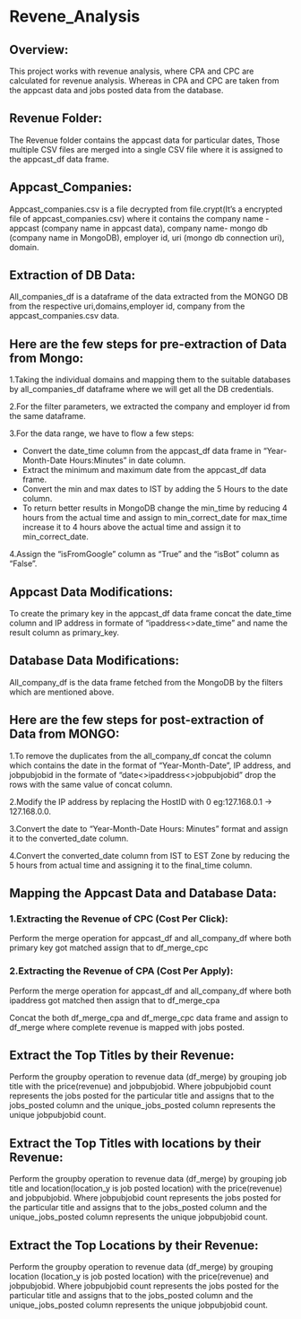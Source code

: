 # Revene_Analysis
## Overview:
This project works with revenue analysis, where CPA and CPC are calculated for revenue analysis. Whereas in CPA and CPC are taken from the appcast data and jobs posted data from the database.

## Revenue Folder:
The Revenue folder contains the appcast data for particular dates, Those multiple CSV files are merged into a single CSV  file where it is assigned to the appcast_df data frame.

## Appcast_Companies:
Appcast_companies.csv is a file decrypted from file.crypt(It’s a encrypted file of appcast_companies.csv) where it contains the company name - appcast (company name in appcast data), company name- mongo db (company name in MongoDB), employer id, uri (mongo db connection uri), domain.

## Extraction of DB Data:
All_companies_df is a dataframe of the data extracted from the MONGO DB from the respective uri,domains,employer id, company from the appcast_companies.csv data.

## Here are the few steps for pre-extraction of Data from Mongo:
1.Taking the individual domains and mapping them to the suitable databases by all_companies_df dataframe where we will get all the DB credentials.

2.For the filter parameters, we extracted the company and employer id from the same dataframe.

3.For the data range, we have to flow a few steps:
* Convert the date_time column from the appcast_df data frame in “Year-Month-Date Hours:Minutes” in date column.
* Extract the minimum and maximum date from the appcast_df data frame.
* Convert the min and max dates to IST by adding the 5 Hours to the date column.
* To return better results in MongoDB change the min_time by reducing 4 hours from the actual time and assign to min_correct_date for max_time increase it to 4 hours above the actual time and assign it to min_correct_date.

4.Assign the “isFromGoogle” column as “True” and the “isBot” column as “False”.

## Appcast Data Modifications:
To create the primary key in the appcast_df data frame concat the date_time column and IP address in formate of “ipaddress<>date_time” and name the result column as primary_key.

## Database Data Modifications:
All_company_df is the data frame fetched from the MongoDB by the filters which are mentioned above.

## Here are the few steps for post-extraction of Data from MONGO:
1.To remove the duplicates from the all_company_df concat the column which contains the date in the format of “Year-Month-Date”, IP address, and jobpubjobid in the formate of “date<>ipaddress<>jobpubjobid” drop the rows with the same value of concat column.

2.Modify the IP address by replacing the HostID with 0 eg:127.168.0.1 → 127.168.0.0.

3.Convert the date to “Year-Month-Date Hours: Minutes” format and assign it to the converted_date column.

4.Convert the converted_date column from IST to EST Zone by reducing the 5 hours from actual time and assigning it to the final_time column.

## Mapping the Appcast Data and Database Data:
### 1.Extracting the Revenue of CPC (Cost Per Click):
Perform the merge operation for appcast_df and all_company_df  where both primary key got matched assign that to df_merge_cpc
### 2.Extracting the Revenue of CPA (Cost Per Apply):
Perform the merge operation for appcast_df and all_company_df  where both ipaddress got matched then assign that to df_merge_cpa

Concat the both df_merge_cpa and df_merge_cpc data frame and assign to df_merge where complete revenue is mapped with jobs posted.

## Extract the Top Titles by their Revenue:
Perform the groupby operation to revenue data (df_merge) by grouping job title with the price(revenue) and jobpubjobid. Where jobpubjobid count represents the jobs posted for the particular title and assigns that to the jobs_posted column and the unique_jobs_posted column represents the unique jobpubjobid count.

## Extract the Top Titles with locations by their Revenue:
Perform the groupby operation to revenue data (df_merge) by grouping job title and location(location_y is job posted location) with the price(revenue) and jobpubjobid. Where jobpubjobid count represents the jobs posted for the particular title and assigns that to the jobs_posted column and the unique_jobs_posted column represents the unique jobpubjobid count.

## Extract the Top Locations by their Revenue:
Perform the groupby operation to revenue data (df_merge) by grouping location (location_y is job posted location) with the price(revenue) and jobpubjobid. Where jobpubjobid count represents the jobs posted for the particular title and assigns that to the jobs_posted column and the unique_jobs_posted column represents the unique jobpubjobid count.
